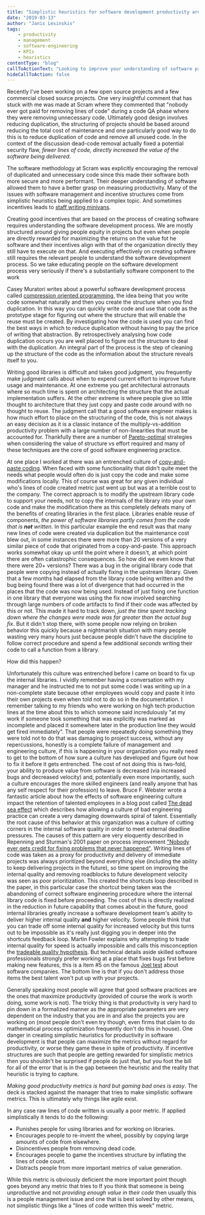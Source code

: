 ```yaml
---
title: "Simplistic heuristics for software development productivity are damaging"
date: "2019-03-13"
author: "Janis Lesinskis"
tags:
    - productivity
    - management
    - software-engineering
    - KPIs
    - heuristics
contentType: "blog"
callToActionText: "Looking to improve your understanding of software projects and how this relates to managing smart software teams? Fill in the form below if you would like to discuss how we can help."
hideCallToAction: false
---
```


Recently I've been working on a few open source projects and a few commercial closed source projects. One very insightful comment that has stuck with me was made at Scram where they commented that "nobody ever got paid for removing lines of code" during a code QA phase where they were removing unnecessary code. Ultimately good design involves reducing duplication, the structuring of projects should be based around reducing the total cost of maintenance and one particularly good way to do this is to reduce duplication of code and remove all unused code. In the context of the discussion dead-code removal actually fixed a potential security flaw, *fewer lines of code, directly increased the value of the software being delivered*.

The software methodology at Scram was explicitly encouraging the removal of duplicated and unnecessary code since this made their software both more secure and more performant. Their deeper understanding of software allowed them to have a better grasp on measuring productivity. Many of the issues with software management and incentive structures come from simplistic heuristics being applied to a complex topic. And sometimes incentives leads to [staff writing minivans](http://dilbert.com/strip/1995-11-13).

Creating good incentives that are based on the process of creating software requires understanding the software development process. We are mostly structured around giving people equity in projects but even when people are directly rewarded for maximizing the returns on the value fot he software and their incentives align with that of the organization directly they still have to execute on that. And executing effectively on creating software still requires the relevant people to understand the software development process. So we take educating people on the software development process very seriously if there's a substantially software component to the work

Casey Muratori writes about a powerful software development process called [compression oriented programming](https://mollyrocket.com/casey/stream_0019.html), the idea being that you write code somewhat naturally and then you create the structure when you find duplication. In this way you can quickly write code and use that code as the prototype stage for figuring out where the structure that will enable the reuse must be created. By investigating how the code is used you can find the best ways in which to reduce duplication without having to pay the price of writing that abstraction. By retrospectively analysing how code duplication occurs you are well placed to figure out the structure to deal with the duplication. An integral part of the process is the step of cleaning up the structure of the code as the information about the structure reveals itself to you.

Writing good libraries is difficult and takes good judgment, you frequently make judgment calls about when to expend current effort to improve future usage and maintenance. At one extreme you get architectural astronauts where so much time is spent on architecting the structure that the actual implementation suffers. At the other extreme is where people give so little thought to architecture that they just copy and paste code around with no thought to reuse. The judgment call that a good software engineer makes is how much effort to place on the structuring of the code, this is not always an easy decision as it is a classic instance of the multiply-vs-addition productivity problem with a large number of non-linearities that must be accounted for. Thankfully there are a number of [Pareto-optimal](https://en.wikipedia.org/wiki/Pareto_efficiency) strategies when considering the value of structure vs effort required and many of these techniques are the core of good software engineering practice.

At one place I worked at there was an entrenched culture of [copy-and-paste coding](https://en.wikipedia.org/wiki/Copy_and_paste_programming). When faced with some functionality that didn't quite meet the needs what people would often do is just copy the code and make some modifications locally. This of course was great for any given individual who's lines of code created metric just went up but was at a terrible cost to the company. The correct approach is to modify the upstream library code to support your needs, not to copy the internals of the library into your own code and make the modification there as this completely defeats many of the benefits of creating libraries in the first place. Libraries enable reuse of components, *the power of software libraries partly comes from the code that is **not** written*. In this particular example the end result was that many new lines of code were created via duplication but the maintenance cost blew out, in some instances there were more than 20 versions of a very similar piece of code that originated from a copy-and-paste. This approach works somewhat okay up until the point where it doesn't, at which point there are often catastrophic consequences. So how did we even know that there were 20+ versions? There was a bug in the original library code that people were copying instead of actually fixing in the upstream library. Given that a few months had elapsed from the library code being written and the bug being found there was a lot of divergence that had occurred in the places that the code was now being used. Instead of just fixing one function in one library that everyone was using the fix now involved searching through large numbers of code artifacts to find if their code was affected by this or not. This made it hard to track down, *just the time spent tracking down where the changes were made was far greater than the actual bug fix*. But it didn't stop there, with some people now relying on broken behavior this quickly because a nightmarish situation with many people wasting very many hours just because people didn't have the discipline to follow correct procedure and spend a few additional *seconds* writing their code to call a function from a library.

How did this happen?

Unfortunately this culture was entrenched before I came on board to fix up the internal libraries. I vividly remember having a conversation with my manager and he instructed me to not put some code I was writing up in a non-complete state because other employees would copy and paste it into their own projects even when told not to do so in the documentation. I remember talking to my friends who were working on high tech production lines at the time about this to which someone said incredulously "at my work if someone took something that was explicitly was marked as incomplete and placed it somewhere later in the production line they would get fired immediately". That people were repeatedly doing something they were told not to do that was damaging to project success, without any repercussions, honestly is a complete failure of management and engineering culture, if this is happening in your organization you really need to get to the bottom of how sure a culture has developed and figure out how to fix it before it gets entrenched. The cost of not doing this is two-fold, your ability to produce value from software is decreased (via increased bugs and decreased velocity) and, potentially even more importantly, such a culture encourages the more skilled engineers (and really anyone that has any self respect for their profession) to leave. Bruce F. Webster wrote a fantastic article about how the effects of software engineering culture impact the retention of talented employees in a blog post called [The dead sea effect](http://brucefwebster.com/2008/04/11/the-wetware-crisis-the-dead-sea-effect/) which describes how allowing a culture of bad engineering practice can create a very damaging downwards spiral of talent. Essentially the root cause of this behavior at this organization was a culture of cutting corners in the internal software quality in order to meet external deadline pressures. The causes of this pattern are very eloquently described in Repenning and Sturman's 2001 paper on process improvement ["Nobody ever gets credit for fixing problems that never happened"](http://jsterman.scripts.mit.edu/docs/Repenning-2001-NobodyEverGetsCredit.pdf). Writing lines of code was taken as a proxy for productivity and delivery of immediate projects was always prioritized beyond everything else (including the ability to keep delivering projects in the future), so time spent on improving the internal quality and removing roadblocks to future development velocity was seen as poor prioritization. This created the shortcuts loop described in the paper, in this particular case the shortcut being taken was the abandoning of correct software engineering procedure where the internal library code is fixed before proceeding. The cost of this is directly realized in the reduction in future capability that comes about in the future, good internal libraries greatly increase a software development team's ability to deliver higher internal quality **and** higher velocity. Some people think that you can trade off some internal quality for increased velocity but this turns out to be impossible as it's really just digging you in deeper into the shortcuts feedback loop. Martin Fowler explains why attempting to trade internal quality for speed is actually impossible and calls this misconception the [tradeable quality hypothesis](https://martinfowler.com/bliki/TradableQualityHypothesis.html). But technical details aside skilled software professionals strongly prefer working at a place that fixes bugs first before making new features, this is a item #5 on the famous [Joel test](https://www.joelonsoftware.com/2000/08/09/the-joel-test-12-steps-to-better-code/) about software companies. The bottom line is that if you don't address those items the best talent won't put up with your projects.

Generally speaking most people will agree that good software practices are the ones that maximize productivity (provided of course the work is worth doing, some work is not). The tricky thing is that productivity is very hard to pin down in a formalized manner as the appropriate parameters are very dependent on the industry that you are in and also the projects you are working on (most people don't even try though, even firms that claim to do mathematical process optimization frequently don't do this in house). One danger in creating simplistic heuristics for productivity in software development is that people can maximize the metrics without regard for productivity, or worse they game these in spite of productivity. If incentive structures are such that people are getting rewarded for simplistic metrics then you shouldn't be surprised if people do just that, but you foot the bill for all of the error that is in the gap between the heuristic and the reality that heuristic is trying to capture.

*Making good productivity metrics is hard but gaming bad ones is easy*. The deck is stacked against the manager that tries to make simplistic software metrics. This is ultimately why things like agile exist.

In any case raw lines of code written is usually a poor metric. If applied simplistically it tends to do the following:

- Punishes people for using libraries and for working on libraries.
- Encourages people to re-invent the wheel, possibly by copying large amounts of code from elsewhere.
- Disincentives people from removing dead code.
- Encourages people to game the incentives structure by inflating the lines of code count.
- Distracts people from more important metrics of value generation.

While this metric is obviously deficient the more important point though goes beyond any metric that tries to 
If you think that someone is being unproductive and not *providing enough value in their code* then usually this is a people management issue and one that is best solved by other means, not simplistic things like a "lines of code written this week" metric.
